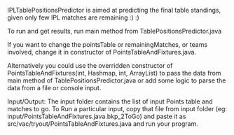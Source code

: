 IPLTablePositionsPredictor is aimed at predicting the final table standings, given only few IPL matches are remaining :) :)

To run and get results, run main method from TablePositionsPredictor.java

If you want to change the pointsTable or remainingMatches, or teams involved, change it in constructor of PointsTableAndFixtures.java.

Alternatively you could use the overridden constructor of PointsTableAndFixtures(int, Hashmap, int, ArrayList) to pass the data from main method of TablePositionsPredictor.java or add some logic to parse the data from a file or console input.



Input/Output:
The input folder contains the list of input Points table and matches to go. 
To Run a particular input, copy that file from input folder (eg: input/PointsTableAndFixtures.java.bkp_2ToGo) and paste it as src/vac/tryout/PointsTableAndFixtures.java and run your program.